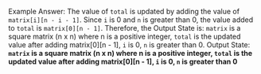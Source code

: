 Example Answer:
The value of `total` is updated by adding the value of `matrix[i][n - i - 1]`. Since `i` is 0 and `n` is greater than 0, the value added to `total` is `matrix[0][n - 1]`. Therefore, the Output State is: `matrix` is a square matrix (n x n) where n is a positive integer, `total` is the updated value after adding matrix[0][n - 1], `i` is 0, `n` is greater than 0.
Output State: **`matrix` is a square matrix (n x n) where n is a positive integer, `total` is the updated value after adding matrix[0][n - 1], `i` is 0, `n` is greater than 0**